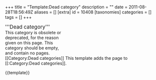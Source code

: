 +++
title = "Template:Dead category"
description = ""
date = 2011-08-28T18:56:49Z
aliases = []
[extra]
id = 10408
[taxonomies]
categories = []
tags = []
+++

<div class="infobox" style="width: 2in">
<big>'''Dead category'''</big><br />
This category is obsolete or deprecated, for the reason given on this page. This category should be empty, and contain no pages.</div><includeonly>[[Category:Dead categories]]</includeonly><noinclude>
This template adds the page to [[:Category:Dead categories]].

{{template}}</noinclude>
